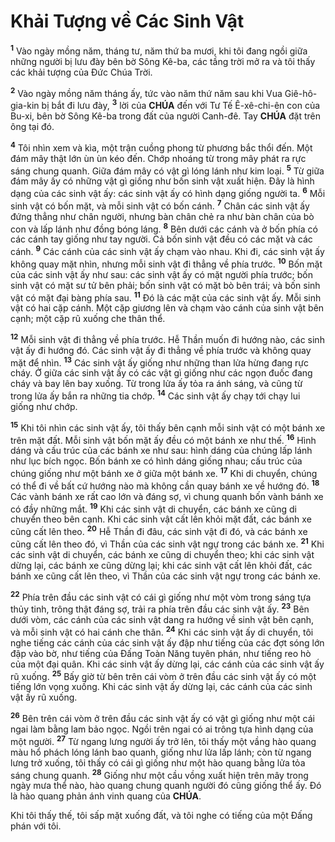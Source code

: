 # Khải Tượng về Các Sinh Vật
<sup><b>1</b></sup> Vào ngày mồng năm, tháng tư, năm thứ ba mươi, khi tôi đang ngồi giữa những người bị lưu đày bên bờ Sông Kê-ba, các tầng trời mở ra và tôi thấy các khải tượng của Đức Chúa Trời.

<sup><b>2</b></sup> Vào ngày mồng năm tháng ấy, tức vào năm thứ năm sau khi Vua Giê-hô-gia-kin bị bắt đi lưu đày, <sup><b>3</b></sup> lời của **CHÚA** đến với Tư Tế Ê-xê-chi-ên con của Bu-xi, bên bờ Sông Kê-ba trong đất của người Canh-đê. Tay **CHÚA** đặt trên ông tại đó.

<sup><b>4</b></sup> Tôi nhìn xem và kìa, một trận cuồng phong từ phương bắc thổi đến. Một đám mây thật lớn ùn ùn kéo đến. Chớp nhoáng từ trong mây phát ra rực sáng chung quanh. Giữa đám mây có vật gì lóng lánh như kim loại. <sup><b>5</b></sup> Từ giữa đám mây ấy có những vật gì giống như bốn sinh vật xuất hiện. Đây là hình dạng của các sinh vật ấy: các sinh vật ấy có hình dạng giống người ta. <sup><b>6</b></sup> Mỗi sinh vật có bốn mặt, và mỗi sinh vật có bốn cánh. <sup><b>7</b></sup> Chân các sinh vật ấy đứng thẳng như chân người, nhưng bàn chân chẻ ra như bàn chân của bò con và lấp lánh như đồng bóng láng. <sup><b>8</b></sup> Bên dưới các cánh và ở bốn phía có các cánh tay giống như tay người. Cả bốn sinh vật đều có các mặt và các cánh. <sup><b>9</b></sup> Các cánh của các sinh vật ấy chạm vào nhau. Khi đi, các sinh vật ấy không quay mặt nhìn, nhưng mỗi sinh vật đi thẳng về phía trước. <sup><b>10</b></sup> Bốn mặt của các sinh vật ấy như sau: các sinh vật ấy có mặt người phía trước; bốn sinh vật có mặt sư tử bên phải; bốn sinh vật có mặt bò bên trái; và bốn sinh vật có mặt đại bàng phía sau. <sup><b>11</b></sup> Đó là các mặt của các sinh vật ấy. Mỗi sinh vật có hai cặp cánh. Một cặp giương lên và chạm vào cánh của sinh vật bên cạnh; một cặp rũ xuống che thân thể.

<sup><b>12</b></sup> Mỗi sinh vật đi thẳng về phía trước. Hễ Thần muốn đi hướng nào, các sinh vật ấy đi hướng đó. Các sinh vật ấy đi thẳng về phía trước và không quay mặt để nhìn. <sup><b>13</b></sup> Các sinh vật ấy giống như những than lửa hừng đang rực cháy. Ở giữa các sinh vật ấy có các vật gì giống như các ngọn đuốc đang cháy và bay lên bay xuống. Từ trong lửa ấy tỏa ra ánh sáng, và cũng từ trong lửa ấy bắn ra những tia chớp. <sup><b>14</b></sup> Các sinh vật ấy chạy tới chạy lui giống như chớp.

<sup><b>15</b></sup> Khi tôi nhìn các sinh vật ấy, tôi thấy bên cạnh mỗi sinh vật có một bánh xe trên mặt đất. Mỗi sinh vật bốn mặt ấy đều có một bánh xe như thế. <sup><b>16</b></sup> Hình dáng và cấu trúc của các bánh xe như sau: hình dáng của chúng lấp lánh như lục bích ngọc. Bốn bánh xe có hình dáng giống nhau; cấu trúc của chúng giống như một bánh xe ở giữa một bánh xe. <sup><b>17</b></sup> Khi di chuyển, chúng có thể đi về bất cứ hướng nào mà không cần quay bánh xe về hướng đó. <sup><b>18</b></sup> Các vành bánh xe rất cao lớn và đáng sợ, vì chung quanh bốn vành bánh xe có đầy những mắt. <sup><b>19</b></sup> Khi các sinh vật di chuyển, các bánh xe cũng di chuyển theo bên cạnh. Khi các sinh vật cất lên khỏi mặt đất, các bánh xe cũng cất lên theo. <sup><b>20</b></sup> Hễ Thần đi đâu, các sinh vật đi đó, và các bánh xe cũng cất lên theo đó, vì Thần của các sinh vật ngự trong các bánh xe. <sup><b>21</b></sup> Khi các sinh vật di chuyển, các bánh xe cũng di chuyển theo; khi các sinh vật dừng lại, các bánh xe cũng dừng lại; khi các sinh vật cất lên khỏi đất, các bánh xe cũng cất lên theo, vì Thần của các sinh vật ngự trong các bánh xe.

<sup><b>22</b></sup> Phía trên đầu các sinh vật có cái gì giống như một vòm trong sáng tựa thủy tinh, trông thật đáng sợ, trải ra phía trên đầu các sinh vật ấy. <sup><b>23</b></sup> Bên dưới vòm, các cánh của các sinh vật dang ra hướng về sinh vật bên cạnh, và mỗi sinh vật có hai cánh che thân. <sup><b>24</b></sup> Khi các sinh vật ấy di chuyển, tôi nghe tiếng các cánh của các sinh vật ấy đập như tiếng của các đợt sóng lớn đập vào bờ, như tiếng của Đấng Toàn Năng tuyên phán, như tiếng reo hò của một đại quân. Khi các sinh vật ấy dừng lại, các cánh của các sinh vật ấy rũ xuống. <sup><b>25</b></sup> Bấy giờ từ bên trên cái vòm ở trên đầu các sinh vật ấy có một tiếng lớn vọng xuống. Khi các sinh vật ấy dừng lại, các cánh của các sinh vật ấy rũ xuống.

<sup><b>26</b></sup> Bên trên cái vòm ở trên đầu các sinh vật ấy có vật gì giống như một cái ngai làm bằng lam bảo ngọc. Ngồi trên ngai có ai trông tựa hình dạng của một người. <sup><b>27</b></sup> Từ ngang lưng người ấy trở lên, tôi thấy một vầng hào quang màu hổ phách lóng lánh bao quanh, giống như lửa lấp lánh; còn từ ngang lưng trở xuống, tôi thấy có cái gì giống như một hào quang bằng lửa tỏa sáng chung quanh. <sup><b>28</b></sup> Giống như một cầu vồng xuất hiện trên mây trong ngày mưa thể nào, hào quang chung quanh người đó cũng giống thể ấy. Đó là hào quang phản ánh vinh quang của **CHÚA**.

Khi tôi thấy thế, tôi sấp mặt xuống đất, và tôi nghe có tiếng của một Đấng phán với tôi.